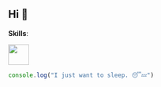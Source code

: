 ## Hi 👋

**Skills**:

<p align="left">
  <a href="#">
    <img style="height: 42px" src="https://skillicons.dev/icons?i=ts,js,sass,tailwind,py,rust,wasm,react,vue,fastapi,vite,vitest,docker&theme=light" />
  </a>
</p>

```js
console.log("I just want to sleep. 😴💤")
```
